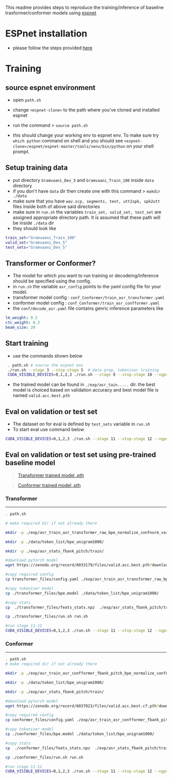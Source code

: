 
This readme provides steps to reproduce the training/inference of baseline trasformer/conformer models using [espnet](https://github.com/espnet/espnet)


# ESPnet installation
* please follow the steps provided [here](https://espnet.github.io/espnet/installation.html#step-2-installation-espnet)

# Training

## source espnet environment

* open `path.sh` 
* change `<espnet-clone>` to the path where you've cloned and installed espnet
* run the command > `source path.sh`

* this should change your working env to espnet env. To make sure try `which python` command on shell and you should see  `<espnet-clone>/espnet/espnet-master/tools/venv/bin/python` on your shell prompt. 

## Setup training data

* put directory `Gramvaani_Dev_5` and `Gramvaani_Train_100` inside `data` directory 
* if you don't have  `data` dir then create one with this command > `makdir ./data`
* make sure that you have `wav.scp, segments, text, utt2spk, spk2utt` files inside both of above said directories
* make sure in `run.sh`  the variables `train_set, valid_set, test_set` are assigned appropriate directory path. It is assumed that these path will be inside `./data` dir
* they should look like
 ```bash
train_set="Gramvaani_Train_100" 
valid_set="Gramvaani_Dev_5" 
test_sets="Gramvaani_Dev_5"
```

## Transformer or Conformer?

* The model for which you want to run training or decodeing/inference should be specified using the config.
* in `run.sh` the variable `asr_config` points to the yaml config file for your model.
* transformer model config : `conf_Conformer/train_asr_transformer.yaml`
* conformer model config : `conf_Conformer/train_asr_confformer.yaml`
* the `conf/decode_asr.yaml` file contains genric inference parameters like
```yaml
lm_weight: 0.2
ctc_weight: 0.3
beam_size: 20
```

## Start training

* use the commands shown below
```bash
 . path.sh # source the espnet env 
 ./run.sh --stage 3 --stop-stage 5  # data prep, tokeniser training
 CUDA_VISIBLE_DEVICES=0,1,2,3 ./run.sh --stage 9 --stop-stage 10 --ngpu 4 # for a machine where 4 gpus are avilable. you can change CUDA_VISIBLE_DEVICES and --ngpu as per your own setup
```
* the trained model can be found in `./exp/asr_tain.....` dir. the best model is choiced based on validation accuracy and best model file is named   `valid.acc.best.pth`



## Eval on validation or test set

* The dataset on for eval is defined by `test_sets` variable in  `run.sh`
* To start eval use command below
```bash
CUDA_VISIBLE_DEVICES=0,1,2,3 ./run.sh --stage 11 --stop-stage 12 --ngpu 4 # stage 11 to 12 for decoding/eval
```


## Eval on validation or test set using pre-trained baseline model
> [Transformer trained model .pth](https://zenodo.org/record/6033179/files/valid.acc.best.pth?download=1)

> [Conformer trained model .pth](https://zenodo.org/record/6037023/files/valid.acc.best.cf.pth?download=1)


### Transformer
*******
```bash
. path.sh

# make required dir if not already there

mkdir -p ./exp/asr_train_asr_transformer_raw_bpe_normalize_confnorm_varsFalse/

mkdir -p ./data/token_list/bpe_unigram1000/

mkdir -p ./exp/asr_stats_fbank_pitch/train/

#download pytorch model
wget https://zenodo.org/record/6033179/files/valid.acc.best.pth?download=1 -P ./exp/asr_train_asr_transformer_raw_bpe_normalize_confnorm_varsFalse/valid.acc.best.pth

#copy required config 
cp transformer_files/config.yaml ./exp/asr_train_asr_transformer_raw_bpe_normalize_confnorm_varsFalse/

#copy tokeniser model
cp ./transformer_files/bpe.model ./data/token_list/bpe_unigram1000/

#copy stats
cp  ./transformer_files/feats_stats.npz  ./exp/asr_stats_fbank_pitch/train/

cp ./transformer_files/run.sh run.sh

#run stage 11-12
CUDA_VISIBLE_DEVICES=0,1,2,3 ./run.sh --stage 11 --stop-stage 12 --ngpu 4

```

### Conformer
********
```bash
. path.sh
# make required dir if not already there

mkdir -p ./exp/asr_train_asr_confformer_fbank_pitch_bpe_normalize_confnorm_varsFalse

mkdir -p ./data/token_list/bpe_unigram1000/

mkdir -p ./exp/asr_stats_fbank_pitch/train/

#download pytorch model
wget https://zenodo.org/record/6037023/files/valid.acc.best.cf.pth?download=1 -P ./exp/asr_train_asr_confformer_fbank_pitch_bpe_normalize_confnorm_varsFalse/valid.acc.best.pth

#copy required config 
cp conformer_files/config.yaml ./exp/asr_train_asr_confformer_fbank_pitch_bpe_normalize_confnorm_varsFalse/

#copy tokeniser model
cp ./conformer_files/bpe.model ./data/token_list/bpe_unigram1000/

#copy stats
cp  ./conformer_files/feats_stats.npz  ./exp/asr_stats_fbank_pitch/train/

cp ./conformer_files/run.sh run.sh

#run stage 11-12
CUDA_VISIBLE_DEVICES=0,1,2,3 ./run.sh --stage 11 --stop-stage 12 --ngpu 4
```